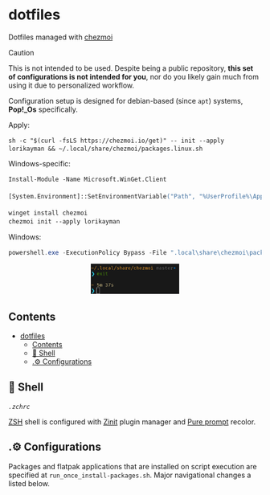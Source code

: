 # dotfiles

Dotfiles managed with [chezmoi](https://github.com/twpayne/chezmoi)

> [!CAUTION]
> This is not intended to be used. Despite being a public repository, __this set of configurations is not intended for you__, nor do you likely gain much from using it due to personalized workflow.
>
> Configuration setup is designed for debian-based (since `apt`) systems, **Pop!_Os** specifically.

Apply:

```shell
sh -c "$(curl -fsLS https://chezmoi.io/get)" -- init --apply lorikayman && ~/.local/share/chezmoi/packages.linux.sh
```

Windows-specific:

```ps
Install-Module -Name Microsoft.WinGet.Client

[System.Environment]::SetEnvironmentVariable("Path", "%UserProfile%\AppData\Local\Microsoft\WinGet\Links;%UserProfile%\AppData\Local\Microsoft\WindowsApps;", "User")

winget install chezmoi
chezmoi init --apply lorikayman
```

Windows:

```powershell
powershell.exe -ExecutionPolicy Bypass -File ".local\share\chezmoi\packages.windows.ps1"
```

<p align="center">
    <img src="docs/color_scheme_example.png" style="width: 35%;"></img>
</p>

## Contents

- [dotfiles](#dotfiles)
  - [Contents](#contents)
  - [🌻 Shell](#-shell)
  - [.⚙️ Configurations](#️-configurations)

## 🌻 Shell

*`.zchrc`*

[ZSH](https://wiki.archlinux.org/title/Zsh) shell is configured with [Zinit](https://github.com/zdharma-continuum/zinit) plugin manager and [Pure prompt](https://github.com/sindresorhus/pure) recolor.

## .⚙️ Configurations

Packages and flatpak applications that are installed on script execution are specified at `run_once_install-packages.sh`. Major navigational changes a listed below.
